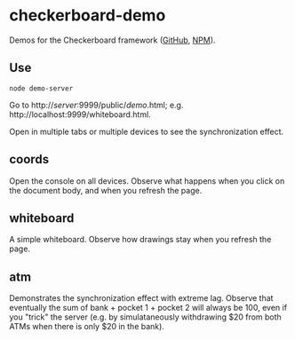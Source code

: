# checkerboard-demo

Demos for the Checkerboard framework ([GitHub](https://github.com/gregoryfabry/checkerboard), [NPM](https://www.npmjs.com/package/checkerboard)).

## Use

    node demo-server
    
Go to http://*server*:9999/public/*demo*.html; e.g. http://localhost:9999/whiteboard.html.

Open in multiple tabs or multiple devices to see the synchronization effect.

## coords

Open the console on all devices. Observe what happens when you click on the document body, and when you refresh the page.

## whiteboard

A simple whiteboard. Observe how drawings stay when you refresh the page.

## atm

Demonstrates the synchronization effect with extreme lag. Observe that eventually the sum of bank + pocket 1 + pocket 2 will always be 100, even if you "trick" the server (e.g. by simulataneously withdrawing $20 from both ATMs when there is only $20 in the bank).